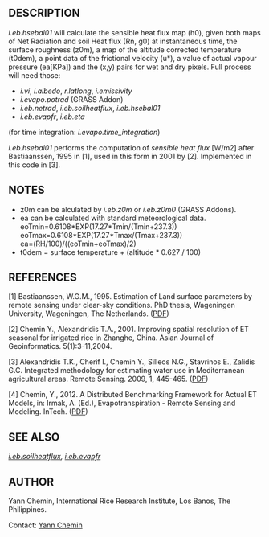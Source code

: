 ## DESCRIPTION

*i.eb.hsebal01* will calculate the sensible heat flux map (h0), given
both maps of Net Radiation and soil Heat flux (Rn, g0) at instantaneous
time, the surface roughness (z0m), a map of the altitude corrected
temperature (t0dem), a point data of the frictional velocity (u\*), a
value of actual vapour pressure (ea\[KPa\]) and the (x,y) pairs for wet
and dry pixels. Full process will need those:

- *i.vi*, *i.albedo*, *r.latlong*, *i.emissivity*
- *i.evapo.potrad* (GRASS Addon)
- *i.eb.netrad*, *i.eb.soilheatflux*, *i.eb.hsebal01*
- *i.eb.evapfr*, *i.eb.eta*

(for time integration: *i.evapo.time_integration*)

*i.eb.hsebal01* performs the computation of *sensible heat flux*
\[W/m2\] after Bastiaanssen, 1995 in \[1\], used in this form in 2001 by
\[2\]. Implemented in this code in \[3\].

## NOTES

- z0m can be alculated by *i.eb.z0m* or *i.eb.z0m0* (GRASS Addons).
- ea can be calculated with standard meteorological data.  
  eoTmin=0.6108\*EXP(17.27\*Tmin/(Tmin+237.3))  
  eoTmax=0.6108\*EXP(17.27\*Tmax/(Tmax+237.3))  
  ea=(RH/100)/((eoTmin+eoTmax)/2)
- t0dem = surface temperature + (altitude \* 0.627 / 100)

## REFERENCES

\[1\] Bastiaanssen, W.G.M., 1995. Estimation of Land surface parameters
by remote sensing under clear-sky conditions. PhD thesis, Wageningen
University, Wageningen, The Netherlands.
([PDF](https://edepot.wur.nl/206553))

\[2\] Chemin Y., Alexandridis T.A., 2001. Improving spatial resolution
of ET seasonal for irrigated rice in Zhanghe, China. Asian Journal of
Geoinformatics. 5(1):3-11,2004.

\[3\] Alexandridis T.K., Cherif I., Chemin Y., Silleos N.G., Stavrinos
E., Zalidis G.C. Integrated methodology for estimating water use in
Mediterranean agricultural areas. Remote Sensing. 2009, 1, 445-465.
([PDF](https://doi.org/10.3390/rs1030445))

\[4\] Chemin, Y., 2012. A Distributed Benchmarking Framework for Actual
ET Models, in: Irmak, A. (Ed.), Evapotranspiration - Remote Sensing and
Modeling. InTech. ([PDF](https://www.intechopen.com/chapters/26115))

## SEE ALSO

*[i.eb.soilheatflux](i.eb.soilheatflux.md),
[i.eb.evapfr](i.eb.evapfr.md)*

## AUTHOR

Yann Chemin, International Rice Research Institute, Los Banos, The
Philippines.

Contact: [Yann Chemin](mailto:yann.chemin@gmail.com)
